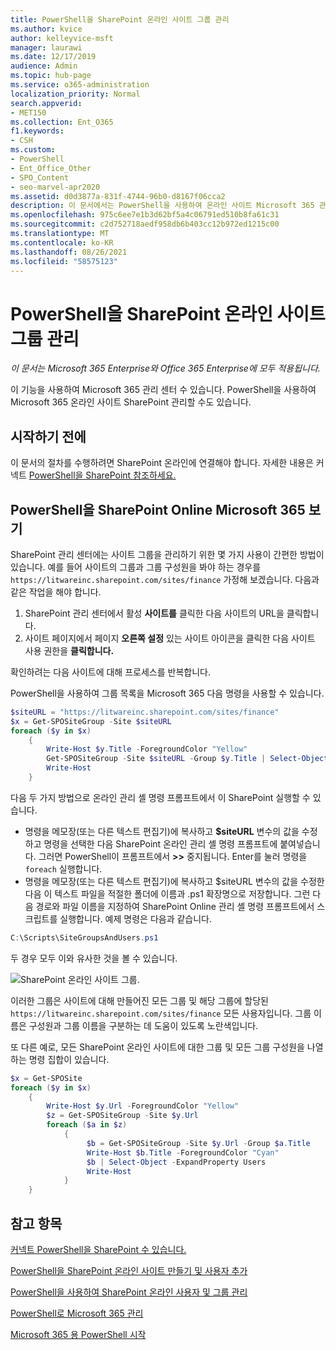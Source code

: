```yaml
---
title: PowerShell을 SharePoint 온라인 사이트 그룹 관리
ms.author: kvice
author: kelleyvice-msft
manager: laurawi
ms.date: 12/17/2019
audience: Admin
ms.topic: hub-page
ms.service: o365-administration
localization_priority: Normal
search.appverid:
- MET150
ms.collection: Ent_O365
f1.keywords:
- CSH
ms.custom:
- PowerShell
- Ent_Office_Other
- SPO_Content
- seo-marvel-apr2020
ms.assetid: d0d3877a-831f-4744-96b0-d8167f06cca2
description: 이 문서에서는 PowerShell을 사용하여 온라인 사이트 Microsoft 365 관리하기 위한 SharePoint 있습니다.
ms.openlocfilehash: 975c6ee7e1b3d62bf5a4c06791ed510b8fa61c31
ms.sourcegitcommit: c2d752718aedf958db6b403cc12b972ed1215c00
ms.translationtype: MT
ms.contentlocale: ko-KR
ms.lasthandoff: 08/26/2021
ms.locfileid: "58575123"
---
```

# <a name="manage-sharepoint-online-site-groups-with-powershell"></a>PowerShell을 SharePoint 온라인 사이트 그룹 관리

*이 문서는 Microsoft 365 Enterprise와 Office 365 Enterprise에 모두 적용됩니다.*

이 기능을 사용하여 Microsoft 365 관리 센터 수 있습니다. PowerShell을 사용하여 Microsoft 365 온라인 사이트 SharePoint 관리할 수도 있습니다.

## <a name="before-you-begin"></a>시작하기 전에

이 문서의 절차를 수행하려면 SharePoint 온라인에 연결해야 합니다. 자세한 내용은 커넥트 [PowerShell을 SharePoint 참조하세요.](/powershell/sharepoint/sharepoint-online/connect-sharepoint-online)

## <a name="view-sharepoint-online-with-powershell-for-microsoft-365"></a>PowerShell을 SharePoint Online Microsoft 365 보기

SharePoint 관리 센터에는 사이트 그룹을 관리하기 위한 몇 가지 사용이 간편한 방법이 있습니다. 예를 들어 사이트의 그룹과 그룹 구성원을 봐야 하는 경우를 `https://litwareinc.sharepoint.com/sites/finance` 가정해 보겠습니다. 다음과 같은 작업을 해야 합니다.

1. SharePoint 관리 센터에서 활성 **사이트를** 클릭한 다음 사이트의 URL을 클릭합니다.
2. 사이트 페이지에서 페이지 **오른쪽 설정** 있는 사이트 아이콘을 클릭한 다음 사이트 사용 권한을 **클릭합니다.**

확인하려는 다음 사이트에 대해 프로세스를 반복합니다.

PowerShell을 사용하여 그룹 목록을 Microsoft 365 다음 명령을 사용할 수 있습니다.

```powershell
$siteURL = "https://litwareinc.sharepoint.com/sites/finance"
$x = Get-SPOSiteGroup -Site $siteURL
foreach ($y in $x)
    {
        Write-Host $y.Title -ForegroundColor "Yellow"
        Get-SPOSiteGroup -Site $siteURL -Group $y.Title | Select-Object -ExpandProperty Users
        Write-Host
    }
```

다음 두 가지 방법으로 온라인 관리 셸 명령 프롬프트에서 이 SharePoint 실행할 수 있습니다.

- 명령을 메모장(또는 다른 텍스트 편집기)에 복사하고 **$siteURL** 변수의 값을 수정하고 명령을 선택한 다음 SharePoint 온라인 관리 셸 명령 프롬프트에 붙여넣습니다. 그러면 PowerShell이 프롬프트에서 **>>** 중지됩니다. Enter를 눌러 명령을 `foreach` 실행합니다.<br/>
- 명령을 메모장(또는 다른 텍스트 편집기)에 복사하고  $siteURL 변수의 값을 수정한 다음 이 텍스트 파일을 적절한 폴더에 이름과 .ps1 확장명으로 저장합니다. 그런 다음 경로와 파일 이름을 지정하여 SharePoint Online 관리 셸 명령 프롬프트에서 스크립트를 실행합니다. 예제 명령은 다음과 같습니다.

```powershell
C:\Scripts\SiteGroupsAndUsers.ps1
```

두 경우 모두 이와 유사한 것을 볼 수 있습니다.

![SharePoint 온라인 사이트 그룹.](../media/SPO-site-groups.png)

이러한 그룹은 사이트에 대해 만들어진 모든 그룹 및 해당 그룹에 할당된 `https://litwareinc.sharepoint.com/sites/finance` 모든 사용자입니다. 그룹 이름은 구성원과 그룹 이름을 구분하는 데 도움이 있도록 노란색입니다.

또 다른 예로, 모든 SharePoint 온라인 사이트에 대한 그룹 및 모든 그룹 구성원을 나열하는 명령 집합이 있습니다.

```powershell
$x = Get-SPOSite
foreach ($y in $x)
    {
        Write-Host $y.Url -ForegroundColor "Yellow"
        $z = Get-SPOSiteGroup -Site $y.Url
        foreach ($a in $z)
            {
                 $b = Get-SPOSiteGroup -Site $y.Url -Group $a.Title
                 Write-Host $b.Title -ForegroundColor "Cyan"
                 $b | Select-Object -ExpandProperty Users
                 Write-Host
            }
    }
```

## <a name="see-also"></a>참고 항목

[커넥트 PowerShell을 SharePoint 수 있습니다.](/powershell/sharepoint/sharepoint-online/connect-sharepoint-online)

[PowerShell을 SharePoint 온라인 사이트 만들기 및 사용자 추가](create-sharepoint-sites-and-add-users-with-powershell.md)

[PowerShell을 사용하여 SharePoint 온라인 사용자 및 그룹 관리](manage-sharepoint-users-and-groups-with-powershell.md)

[PowerShell로 Microsoft 365 관리](manage-microsoft-365-with-microsoft-365-powershell.md)

[Microsoft 365 용 PowerShell 시작](getting-started-with-microsoft-365-powershell.md)
